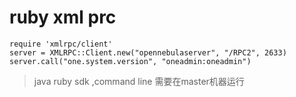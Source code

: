 # ruby xml prc #
```
require 'xmlrpc/client'
server = XMLRPC::Client.new("opennebulaserver", "/RPC2", 2633)
server.call("one.system.version", "oneadmin:oneadmin")
```

> java ruby sdk  ,command line 需要在master机器运行 
